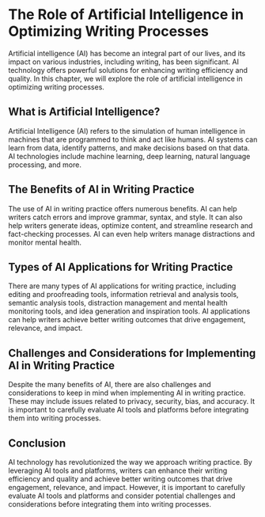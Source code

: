 The Role of Artificial Intelligence in Optimizing Writing Processes
============================================================================================

Artificial intelligence (AI) has become an integral part of our lives, and its impact on various industries, including writing, has been significant. AI technology offers powerful solutions for enhancing writing efficiency and quality. In this chapter, we will explore the role of artificial intelligence in optimizing writing processes.

What is Artificial Intelligence?
--------------------------------

Artificial Intelligence (AI) refers to the simulation of human intelligence in machines that are programmed to think and act like humans. AI systems can learn from data, identify patterns, and make decisions based on that data. AI technologies include machine learning, deep learning, natural language processing, and more.

The Benefits of AI in Writing Practice
--------------------------------------

The use of AI in writing practice offers numerous benefits. AI can help writers catch errors and improve grammar, syntax, and style. It can also help writers generate ideas, optimize content, and streamline research and fact-checking processes. AI can even help writers manage distractions and monitor mental health.

Types of AI Applications for Writing Practice
---------------------------------------------

There are many types of AI applications for writing practice, including editing and proofreading tools, information retrieval and analysis tools, semantic analysis tools, distraction management and mental health monitoring tools, and idea generation and inspiration tools. AI applications can help writers achieve better writing outcomes that drive engagement, relevance, and impact.

Challenges and Considerations for Implementing AI in Writing Practice
---------------------------------------------------------------------

Despite the many benefits of AI, there are also challenges and considerations to keep in mind when implementing AI in writing practice. These may include issues related to privacy, security, bias, and accuracy. It is important to carefully evaluate AI tools and platforms before integrating them into writing processes.

Conclusion
----------

AI technology has revolutionized the way we approach writing practice. By leveraging AI tools and platforms, writers can enhance their writing efficiency and quality and achieve better writing outcomes that drive engagement, relevance, and impact. However, it is important to carefully evaluate AI tools and platforms and consider potential challenges and considerations before integrating them into writing processes.
